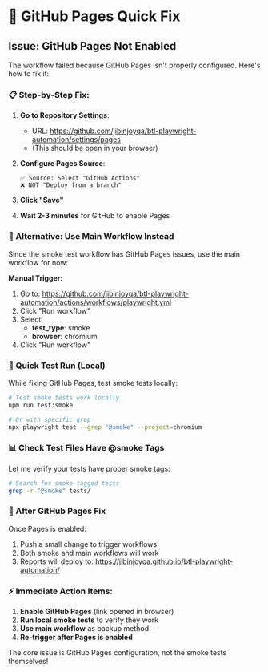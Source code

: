 # 🔧 **GitHub Pages Quick Fix**

## **Issue: GitHub Pages Not Enabled**

The workflow failed because GitHub Pages isn't properly configured. Here's how to fix it:

### **📋 Step-by-Step Fix:**

1. **Go to Repository Settings**: 
   - URL: https://github.com/jibinjoyqa/btl-playwright-automation/settings/pages
   - (This should be open in your browser)

2. **Configure Pages Source**:
   ```
   ✅ Source: Select "GitHub Actions" 
   ❌ NOT "Deploy from a branch"
   ```

3. **Click "Save"**

4. **Wait 2-3 minutes** for GitHub to enable Pages

### **🎯 Alternative: Use Main Workflow Instead**

Since the smoke test workflow has GitHub Pages issues, use the main workflow for now:

**Manual Trigger:**
1. Go to: https://github.com/jibinjoyqa/btl-playwright-automation/actions/workflows/playwright.yml
2. Click "Run workflow"
3. Select:
   - **test_type**: smoke
   - **browser**: chromium
4. Click "Run workflow"

### **🚀 Quick Test Run (Local)**

While fixing GitHub Pages, test smoke tests locally:

```bash
# Test smoke tests work locally
npm run test:smoke

# Or with specific grep
npx playwright test --grep "@smoke" --project=chromium
```

### **📊 Check Test Files Have @smoke Tags**

Let me verify your tests have proper smoke tags:

```bash
# Search for smoke-tagged tests
grep -r "@smoke" tests/
```

### **🔄 After GitHub Pages Fix**

Once Pages is enabled:
1. Push a small change to trigger workflows
2. Both smoke and main workflows will work
3. Reports will deploy to: https://jibinjoyqa.github.io/btl-playwright-automation/

### **⚡ Immediate Action Items:**

1. **Enable GitHub Pages** (link opened in browser)
2. **Run local smoke tests** to verify they work
3. **Use main workflow** as backup method
4. **Re-trigger after Pages is enabled**

The core issue is GitHub Pages configuration, not the smoke tests themselves!
